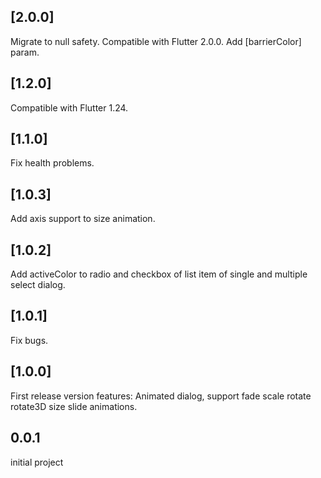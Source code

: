 ## [2.0.0]

Migrate to null safety.
Compatible with Flutter 2.0.0.
Add [barrierColor] param.

## [1.2.0]

Compatible with Flutter 1.24.

## [1.1.0]

Fix health problems.

## [1.0.3]

Add axis support to size animation.

## [1.0.2]

Add activeColor to radio and checkbox of list item of single and multiple select dialog.

## [1.0.1]

Fix bugs.

## [1.0.0]

First release version
features: Animated dialog, support fade scale rotate rotate3D size slide animations.

## 0.0.1

initial project
